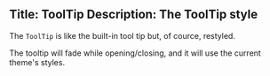 Title: ToolTip
Description: The ToolTip style
---

The `ToolTip` is like the built-in tool tip but, of cource, restyled.

The tooltip will fade while opening/closing, and it will use the current theme's styles.

